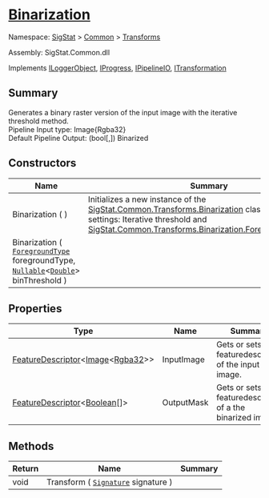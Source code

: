 # [Binarization](./Binarization.md)

Namespace: [SigStat]() > [Common](./../README.md) > [Transforms](./README.md)

Assembly: SigStat.Common.dll

Implements [ILoggerObject](./../ILoggerObject.md), [IProgress](./../Helpers/IProgress.md), [IPipelineIO](./../Pipeline/IPipelineIO.md), [ITransformation](./../ITransformation.md)

## Summary
Generates a binary raster version of the input image with the iterative threshold method.  <br>Pipeline Input type: Image{Rgba32}<br>Default Pipeline Output: (bool[,]) Binarized

## Constructors

| Name | Summary | 
| --- | --- | 
| Binarization (  ) | Initializes a new instance of the [SigStat.Common.Transforms.Binarization](https://github.com/hargitomi97/sigstat/tree/develop/docs/md/SigStat/Common/Transforms/Binarization) class with default settings: Iterative threshold and [SigStat.Common.Transforms.Binarization.ForegroundType.Dark](https://github.com/hargitomi97/sigstat/tree/develop/docs/md/). | 
| Binarization ( [`ForegroundType`](./Binarization.md) foregroundType, [`Nullable`](https://docs.microsoft.com/en-us/dotnet/api/System.Nullable-1)\<[`Double`](https://docs.microsoft.com/en-us/dotnet/api/System.Double)> binThreshold ) |  | 


## Properties

| Type | Name | Summary | 
| --- | --- | --- | 
| [FeatureDescriptor](./../FeatureDescriptor-1.md)\<[Image](./Binarization.md)\<[Rgba32](./Binarization.md)>> | InputImage | Gets or sets the featuredescriptor of the input image. | 
| [FeatureDescriptor](./../FeatureDescriptor-1.md)\<[Boolean](https://docs.microsoft.com/en-us/dotnet/api/System.Boolean)[]> | OutputMask | Gets or sets the featuredescriptor of a the binarized image. | 


## Methods

| Return | Name | Summary | 
| --- | --- | --- | 
| void | Transform ( [`Signature`](./../Signature.md) signature ) |  | 


